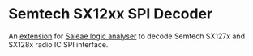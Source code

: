# Semtech SX12xx SPI Decoder

An [extension](https://support.saleae.com/extensions/) for [Saleae logic analyser](https://www.saleae.com/) to decode Semtech SX127x and SX128x radio IC SPI interface.
